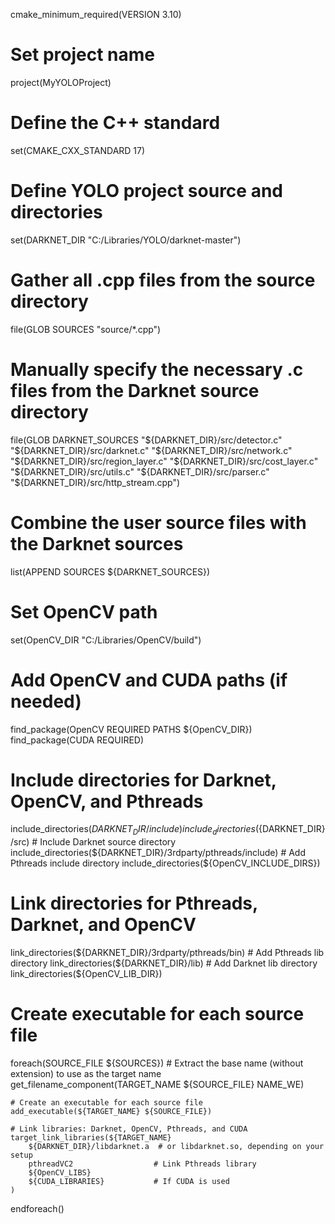 cmake_minimum_required(VERSION 3.10)

# Set project name
project(MyYOLOProject)

# Define the C++ standard
set(CMAKE_CXX_STANDARD 17)

# Define YOLO project source and directories
set(DARKNET_DIR "C:/Libraries/YOLO/darknet-master")

# Gather all .cpp files from the source directory
file(GLOB SOURCES "source/*.cpp")

# Manually specify the necessary .c files from the Darknet source directory
file(GLOB DARKNET_SOURCES "${DARKNET_DIR}/src/detector.c" 
                           "${DARKNET_DIR}/src/darknet.c"
                           "${DARKNET_DIR}/src/network.c"
                           "${DARKNET_DIR}/src/region_layer.c"
                           "${DARKNET_DIR}/src/cost_layer.c"
                           "${DARKNET_DIR}/src/utils.c"
                           "${DARKNET_DIR}/src/parser.c"
                           "${DARKNET_DIR}/src/http_stream.cpp")

# Combine the user source files with the Darknet sources
list(APPEND SOURCES ${DARKNET_SOURCES})

# Set OpenCV path
set(OpenCV_DIR "C:/Libraries/OpenCV/build")

# Add OpenCV and CUDA paths (if needed)
find_package(OpenCV REQUIRED PATHS ${OpenCV_DIR})
find_package(CUDA REQUIRED)

# Include directories for Darknet, OpenCV, and Pthreads
include_directories(${DARKNET_DIR}/include)
include_directories(${DARKNET_DIR}/src)               # Include Darknet source directory
include_directories(${DARKNET_DIR}/3rdparty/pthreads/include)  # Add Pthreads include directory
include_directories(${OpenCV_INCLUDE_DIRS})

# Link directories for Pthreads, Darknet, and OpenCV
link_directories(${DARKNET_DIR}/3rdparty/pthreads/bin)  # Add Pthreads lib directory
link_directories(${DARKNET_DIR}/lib)                   # Add Darknet lib directory
link_directories(${OpenCV_LIB_DIR})

# Create executable for each source file
foreach(SOURCE_FILE ${SOURCES})
    # Extract the base name (without extension) to use as the target name
    get_filename_component(TARGET_NAME ${SOURCE_FILE} NAME_WE)
    
    # Create an executable for each source file
    add_executable(${TARGET_NAME} ${SOURCE_FILE})

    # Link libraries: Darknet, OpenCV, Pthreads, and CUDA
    target_link_libraries(${TARGET_NAME} 
        ${DARKNET_DIR}/libdarknet.a  # or libdarknet.so, depending on your setup
        pthreadVC2                  # Link Pthreads library
        ${OpenCV_LIBS}
        ${CUDA_LIBRARIES}           # If CUDA is used
    )
endforeach()
